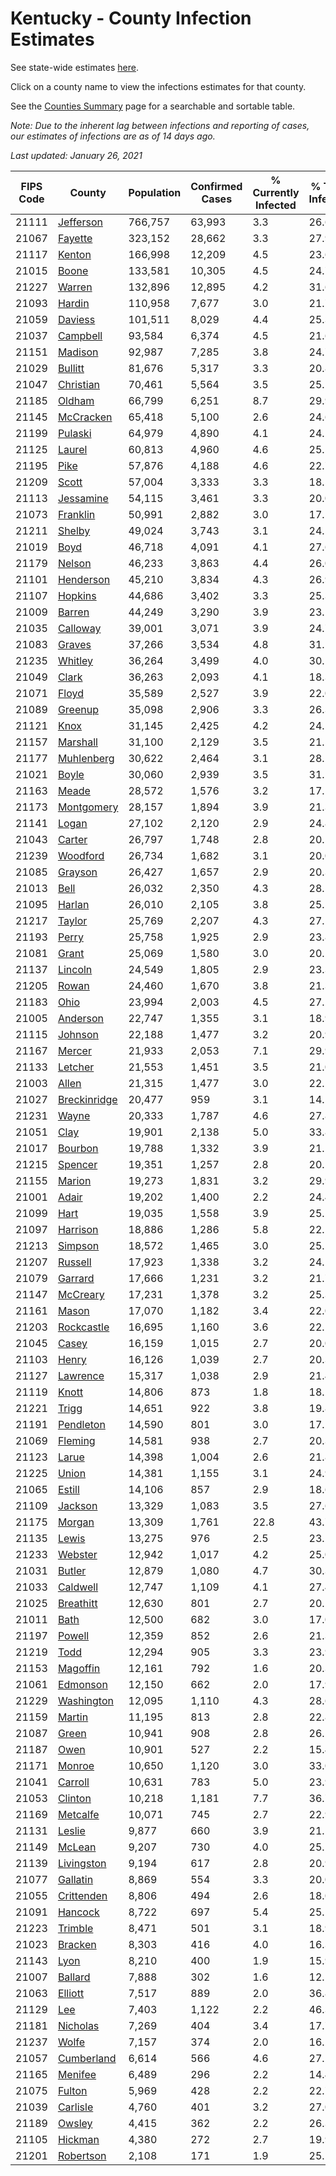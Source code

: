 # Kentucky - County Infection Estimates

See state-wide estimates [here](/infections/us-ky).

Click on a county name to view the infections estimates for that county.

See the [Counties Summary](/infections/summary-counties) page for a searchable and sortable table.

*Note: Due to the inherent lag between infections and reporting of cases, our estimates of infections are as of 14 days ago.*

*Last updated: January 26, 2021*

|   FIPS Code |                       County |   Population |   Confirmed Cases |   % Currently Infected |   % Total Infected |
|-------------|------------------------------|--------------|-------------------|------------------------|--------------------|
|       21111 |       [Jefferson](jefferson) |      766,757 |            63,993 |                    3.3 |               26.6 |
|       21067 |           [Fayette](fayette) |      323,152 |            28,662 |                    3.3 |               27.9 |
|       21117 |             [Kenton](kenton) |      166,998 |            12,209 |                    4.5 |               23.6 |
|       21015 |               [Boone](boone) |      133,581 |            10,305 |                    4.5 |               24.7 |
|       21227 |             [Warren](warren) |      132,896 |            12,895 |                    4.2 |               31.6 |
|       21093 |             [Hardin](hardin) |      110,958 |             7,677 |                    3.0 |               21.7 |
|       21059 |           [Daviess](daviess) |      101,511 |             8,029 |                    4.4 |               25.3 |
|       21037 |         [Campbell](campbell) |       93,584 |             6,374 |                    4.5 |               21.6 |
|       21151 |           [Madison](madison) |       92,987 |             7,285 |                    3.8 |               24.7 |
|       21029 |           [Bullitt](bullitt) |       81,676 |             5,317 |                    3.3 |               20.8 |
|       21047 |       [Christian](christian) |       70,461 |             5,564 |                    3.5 |               25.1 |
|       21185 |             [Oldham](oldham) |       66,799 |             6,251 |                    8.7 |               29.9 |
|       21145 |       [McCracken](mccracken) |       65,418 |             5,100 |                    2.6 |               24.6 |
|       21199 |           [Pulaski](pulaski) |       64,979 |             4,890 |                    4.1 |               24.1 |
|       21125 |             [Laurel](laurel) |       60,813 |             4,960 |                    4.6 |               25.5 |
|       21195 |                 [Pike](pike) |       57,876 |             4,188 |                    4.6 |               22.7 |
|       21209 |               [Scott](scott) |       57,004 |             3,333 |                    3.3 |               18.5 |
|       21113 |       [Jessamine](jessamine) |       54,115 |             3,461 |                    3.3 |               20.0 |
|       21073 |         [Franklin](franklin) |       50,991 |             2,882 |                    3.0 |               17.5 |
|       21211 |             [Shelby](shelby) |       49,024 |             3,743 |                    3.1 |               24.5 |
|       21019 |                 [Boyd](boyd) |       46,718 |             4,091 |                    4.1 |               27.6 |
|       21179 |             [Nelson](nelson) |       46,233 |             3,863 |                    4.4 |               26.0 |
|       21101 |       [Henderson](henderson) |       45,210 |             3,834 |                    4.3 |               26.9 |
|       21107 |           [Hopkins](hopkins) |       44,686 |             3,402 |                    3.3 |               25.3 |
|       21009 |             [Barren](barren) |       44,249 |             3,290 |                    3.9 |               23.1 |
|       21035 |         [Calloway](calloway) |       39,001 |             3,071 |                    3.9 |               24.7 |
|       21083 |             [Graves](graves) |       37,266 |             3,534 |                    4.8 |               31.1 |
|       21235 |           [Whitley](whitley) |       36,264 |             3,499 |                    4.0 |               30.1 |
|       21049 |               [Clark](clark) |       36,263 |             2,093 |                    4.1 |               18.3 |
|       21071 |               [Floyd](floyd) |       35,589 |             2,527 |                    3.9 |               22.0 |
|       21089 |           [Greenup](greenup) |       35,098 |             2,906 |                    3.3 |               26.3 |
|       21121 |                 [Knox](knox) |       31,145 |             2,425 |                    4.2 |               24.5 |
|       21157 |         [Marshall](marshall) |       31,100 |             2,129 |                    3.5 |               21.5 |
|       21177 |     [Muhlenberg](muhlenberg) |       30,622 |             2,464 |                    3.1 |               28.2 |
|       21021 |               [Boyle](boyle) |       30,060 |             2,939 |                    3.5 |               31.1 |
|       21163 |               [Meade](meade) |       28,572 |             1,576 |                    3.2 |               17.1 |
|       21173 |     [Montgomery](montgomery) |       28,157 |             1,894 |                    3.9 |               21.3 |
|       21141 |               [Logan](logan) |       27,102 |             2,120 |                    2.9 |               24.8 |
|       21043 |             [Carter](carter) |       26,797 |             1,748 |                    2.8 |               20.5 |
|       21239 |         [Woodford](woodford) |       26,734 |             1,682 |                    3.1 |               20.0 |
|       21085 |           [Grayson](grayson) |       26,427 |             1,657 |                    2.9 |               20.3 |
|       21013 |                 [Bell](bell) |       26,032 |             2,350 |                    4.3 |               28.5 |
|       21095 |             [Harlan](harlan) |       26,010 |             2,105 |                    3.8 |               25.5 |
|       21217 |             [Taylor](taylor) |       25,769 |             2,207 |                    4.3 |               27.1 |
|       21193 |               [Perry](perry) |       25,758 |             1,925 |                    2.9 |               23.8 |
|       21081 |               [Grant](grant) |       25,069 |             1,580 |                    3.0 |               20.1 |
|       21137 |           [Lincoln](lincoln) |       24,549 |             1,805 |                    2.9 |               23.3 |
|       21205 |               [Rowan](rowan) |       24,460 |             1,670 |                    3.8 |               21.3 |
|       21183 |                 [Ohio](ohio) |       23,994 |             2,003 |                    4.5 |               27.2 |
|       21005 |         [Anderson](anderson) |       22,747 |             1,355 |                    3.1 |               18.9 |
|       21115 |           [Johnson](johnson) |       22,188 |             1,477 |                    3.2 |               20.9 |
|       21167 |             [Mercer](mercer) |       21,933 |             2,053 |                    7.1 |               29.9 |
|       21133 |           [Letcher](letcher) |       21,553 |             1,451 |                    3.5 |               21.0 |
|       21003 |               [Allen](allen) |       21,315 |             1,477 |                    3.0 |               22.1 |
|       21027 | [Breckinridge](breckinridge) |       20,477 |               959 |                    3.1 |               14.5 |
|       21231 |               [Wayne](wayne) |       20,333 |             1,787 |                    4.6 |               27.8 |
|       21051 |                 [Clay](clay) |       19,901 |             2,138 |                    5.0 |               33.8 |
|       21017 |           [Bourbon](bourbon) |       19,788 |             1,332 |                    3.9 |               21.1 |
|       21215 |           [Spencer](spencer) |       19,351 |             1,257 |                    2.8 |               20.5 |
|       21155 |             [Marion](marion) |       19,273 |             1,831 |                    3.2 |               29.9 |
|       21001 |               [Adair](adair) |       19,202 |             1,400 |                    2.2 |               24.4 |
|       21099 |                 [Hart](hart) |       19,035 |             1,558 |                    3.9 |               25.1 |
|       21097 |         [Harrison](harrison) |       18,886 |             1,286 |                    5.8 |               22.1 |
|       21213 |           [Simpson](simpson) |       18,572 |             1,465 |                    3.0 |               25.5 |
|       21207 |           [Russell](russell) |       17,923 |             1,338 |                    3.2 |               24.1 |
|       21079 |           [Garrard](garrard) |       17,666 |             1,231 |                    3.2 |               21.7 |
|       21147 |         [McCreary](mccreary) |       17,231 |             1,378 |                    3.2 |               25.3 |
|       21161 |               [Mason](mason) |       17,070 |             1,182 |                    3.4 |               22.0 |
|       21203 |     [Rockcastle](rockcastle) |       16,695 |             1,160 |                    3.6 |               22.1 |
|       21045 |               [Casey](casey) |       16,159 |             1,015 |                    2.7 |               20.0 |
|       21103 |               [Henry](henry) |       16,126 |             1,039 |                    2.7 |               20.3 |
|       21127 |         [Lawrence](lawrence) |       15,317 |             1,038 |                    2.9 |               21.4 |
|       21119 |               [Knott](knott) |       14,806 |               873 |                    1.8 |               18.2 |
|       21221 |               [Trigg](trigg) |       14,651 |               922 |                    3.8 |               19.8 |
|       21191 |       [Pendleton](pendleton) |       14,590 |               801 |                    3.0 |               17.2 |
|       21069 |           [Fleming](fleming) |       14,581 |               938 |                    2.7 |               20.3 |
|       21123 |               [Larue](larue) |       14,398 |             1,004 |                    2.6 |               21.8 |
|       21225 |               [Union](union) |       14,381 |             1,155 |                    3.1 |               24.9 |
|       21065 |             [Estill](estill) |       14,106 |               857 |                    2.9 |               18.6 |
|       21109 |           [Jackson](jackson) |       13,329 |             1,083 |                    3.5 |               27.6 |
|       21175 |             [Morgan](morgan) |       13,309 |             1,761 |                   22.8 |               43.7 |
|       21135 |               [Lewis](lewis) |       13,275 |               976 |                    2.5 |               23.2 |
|       21233 |           [Webster](webster) |       12,942 |             1,017 |                    4.2 |               25.0 |
|       21031 |             [Butler](butler) |       12,879 |             1,080 |                    4.7 |               30.3 |
|       21033 |         [Caldwell](caldwell) |       12,747 |             1,109 |                    4.1 |               27.4 |
|       21025 |       [Breathitt](breathitt) |       12,630 |               801 |                    2.7 |               20.1 |
|       21011 |                 [Bath](bath) |       12,500 |               682 |                    3.0 |               17.0 |
|       21197 |             [Powell](powell) |       12,359 |               852 |                    2.6 |               21.3 |
|       21219 |                 [Todd](todd) |       12,294 |               905 |                    3.3 |               23.9 |
|       21153 |         [Magoffin](magoffin) |       12,161 |               792 |                    1.6 |               20.3 |
|       21061 |         [Edmonson](edmonson) |       12,150 |               662 |                    2.0 |               17.9 |
|       21229 |     [Washington](washington) |       12,095 |             1,110 |                    4.3 |               28.6 |
|       21159 |             [Martin](martin) |       11,195 |               813 |                    2.8 |               22.8 |
|       21087 |               [Green](green) |       10,941 |               908 |                    2.8 |               26.1 |
|       21187 |                 [Owen](owen) |       10,901 |               527 |                    2.2 |               15.4 |
|       21171 |             [Monroe](monroe) |       10,650 |             1,120 |                    3.0 |               33.0 |
|       21041 |           [Carroll](carroll) |       10,631 |               783 |                    5.0 |               23.9 |
|       21053 |           [Clinton](clinton) |       10,218 |             1,181 |                    7.7 |               36.7 |
|       21169 |         [Metcalfe](metcalfe) |       10,071 |               745 |                    2.7 |               22.9 |
|       21131 |             [Leslie](leslie) |        9,877 |               660 |                    3.9 |               21.1 |
|       21149 |             [McLean](mclean) |        9,207 |               730 |                    4.0 |               25.1 |
|       21139 |     [Livingston](livingston) |        9,194 |               617 |                    2.8 |               20.9 |
|       21077 |         [Gallatin](gallatin) |        8,869 |               554 |                    3.3 |               20.0 |
|       21055 |     [Crittenden](crittenden) |        8,806 |               494 |                    2.6 |               18.0 |
|       21091 |           [Hancock](hancock) |        8,722 |               697 |                    5.4 |               25.1 |
|       21223 |           [Trimble](trimble) |        8,471 |               501 |                    3.1 |               18.9 |
|       21023 |           [Bracken](bracken) |        8,303 |               416 |                    4.0 |               16.3 |
|       21143 |                 [Lyon](lyon) |        8,210 |               400 |                    1.9 |               15.9 |
|       21007 |           [Ballard](ballard) |        7,888 |               302 |                    1.6 |               12.1 |
|       21063 |           [Elliott](elliott) |        7,517 |               889 |                    2.0 |               36.8 |
|       21129 |                   [Lee](lee) |        7,403 |             1,122 |                    2.2 |               46.3 |
|       21181 |         [Nicholas](nicholas) |        7,269 |               404 |                    3.4 |               17.7 |
|       21237 |               [Wolfe](wolfe) |        7,157 |               374 |                    2.0 |               16.2 |
|       21057 |     [Cumberland](cumberland) |        6,614 |               566 |                    4.6 |               27.2 |
|       21165 |           [Menifee](menifee) |        6,489 |               296 |                    2.2 |               14.4 |
|       21075 |             [Fulton](fulton) |        5,969 |               428 |                    2.2 |               22.7 |
|       21039 |         [Carlisle](carlisle) |        4,760 |               401 |                    3.2 |               27.0 |
|       21189 |             [Owsley](owsley) |        4,415 |               362 |                    2.2 |               26.3 |
|       21105 |           [Hickman](hickman) |        4,380 |               272 |                    2.7 |               19.9 |
|       21201 |       [Robertson](robertson) |        2,108 |               171 |                    1.9 |               25.1 |